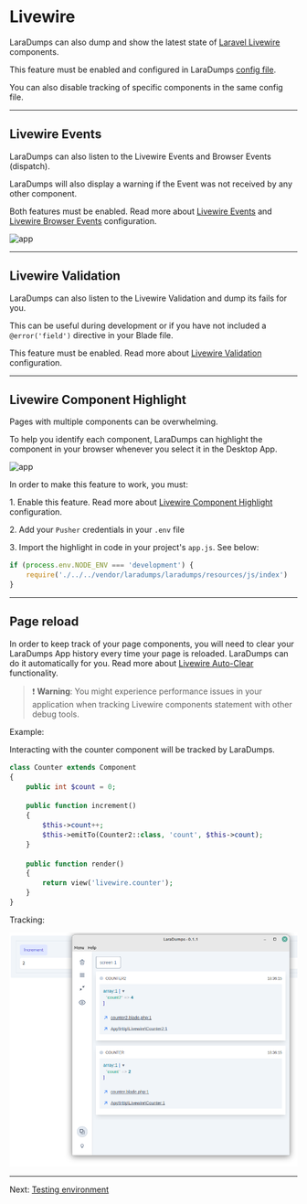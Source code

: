 # Livewire

LaraDumps can also dump and show the latest state of [Laravel Livewire](https://laravel-livewire.com) components.

This feature must be enabled and configured in LaraDumps [config file](laravel/get-started/configuration?id=livewire-components).

You can also disable tracking of specific components in the same config file.

---

## Livewire Events

LaraDumps can also listen to the Livewire Events and Browser Events (dispatch).

LaraDumps will also display a warning if the Event was not received by any other component.

Both features must be enabled. Read more about [Livewire Events](laravel/get-started/configuration?id=livewire-events) and [Livewire Browser Events](laravel/get-started/configuration?id=livewire-browser-events) configuration.

<img src="(../../_media/lvw_events.png" alt="app" width="500">

---

## Livewire Validation

LaraDumps can also listen to the Livewire Validation and dump its fails for you.

This can be useful during development or if you have not included a `@error('field')` directive in your Blade file.

This feature must be enabled. Read more about [Livewire Validation](laravel/get-started/configuration?id=livewire-validation) configuration.

---

## Livewire Component Highlight

Pages with multiple components can be overwhelming.

To help you identify each component, LaraDumps can highlight the component in your browser whenever you select it in the Desktop App.

<img src="(../../_media/lvw_highlight.png" alt="app" width="500">

In order to make this feature to work, you must:

1․ Enable this feature. Read more about [Livewire Component Highlight](laravel/get-started/configuration?id=livewire-component-highlight) configuration.

2․ Add your `Pusher` credentials in your `.env` file

3․ Import the highlight in code in your project's `app.js`. See below:

```javascript
if (process.env.NODE_ENV === 'development') {
    require('./../../vendor/laradumps/laradumps/resources/js/index')
}
```

---

## Page reload

In order to keep track of your page components, you will need to clear your LaraDumps App history every time your page is reloaded. LaraDumps can do it automatically for you. Read more about [Livewire Auto-Clear](laravel/get-started/configuration?id=livewire-auto-clear) functionality.

> ❗ **Warning**: You might experience performance issues in your application when tracking Livewire components statement with other debug tools.

Example:

Interacting with the counter component will be tracked by LaraDumps.

```php
class Counter extends Component
{
    public int $count = 0;

    public function increment()
    {
        $this->count++;
        $this->emitTo(Counter2::class, 'count', $this->count);
    }

    public function render()
    {
        return view('livewire.counter');
    }
}
```

Tracking:

![Livewire](../../_media/livewire.png)

---

Next: [Testing environment](laravel/debug/testing-environment.md "Testing environment")
